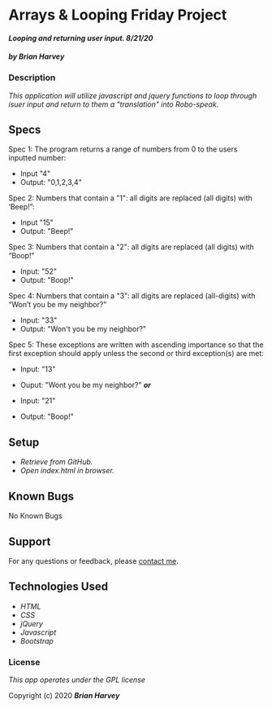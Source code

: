 # Arrays & Looping Friday Project



#### _Looping and returning user input. 8/21/20_

#### _by Brian Harvey_


### Description
_This application will utilize javascript and jquery functions to loop through isuer input and return to them a "translation" into Robo-speak._

## Specs
Spec 1: The program returns a range of numbers from 0 to the users inputted number:
  * Input "4"
  * Output: "0,1,2,3,4"

Spec 2: Numbers that contain a "1": all digits are replaced (all digits) with ‘Beep!”:
* Input "15"
* Output: "Beep!"

Spec 3: Numbers that contain a "2": all digits are replaced (all digits) with “Boop!”
* Input: "52"
* Output: "Boop!"

Spec 4: Numbers that contain a "3": all digits are replaced (all-digits) with “Won’t you be my neighbor?”
* Input: "33"
* Output: "Won't you be my neighbor?"

Spec 5: These exceptions are written with ascending importance so that the first exception should apply unless the second or third exception(s) are met:
* Input: "13"
* Ouput: "Wont you be my neighbor?"
**_or_**

* Input: "21"
* Output: "Boop!"

## Setup

* _Retrieve from GitHub._
* _Open index.html in browser._

## Known Bugs

No Known Bugs

## Support

For any questions or feedback, please [contact me](mailto:brian.harv3y@gmail.com).

## Technologies Used

* _HTML_
* _CSS_
* _jQuery_
* _Javascript_
* _Bootstrap_

### License

_This app operates under the GPL license_

Copyright (c) 2020 **_Brian Harvey_**
